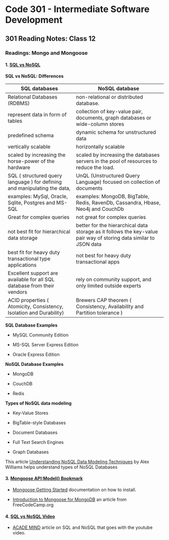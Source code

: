 # Code 301 - Intermediate Software Development

## 301 Reading Notes: Class 12

### Readings: Mongo and Mongoose

#### 1. [SQL vs NoSQL](https://www.thegeekstuff.com/2014/01/sql-vs-nosql-db/?utm_source=tuicool)

**SQL vs NoSQL: Differences**

| SQL databases                                                             	| NoSQL database                                                                                                     	|
|---------------------------------------------------------------------------	|--------------------------------------------------------------------------------------------------------------------	|
| Relational Databases (RDBMS)                                              	| non-relational or distributed database.                                                                            	|
| represent data in form of tables                                          	| collection of key-value pair, documents, graph databases or wide-column stores                                     	|
| predefined schema                                                         	| dynamic schema for unstructured data                                                                               	|
| vertically scalable                                                       	| horizontally scalable                                                                                              	|
| scaled by increasing the horse-power of the hardware                      	| scaled by increasing the databases servers in the pool of resources to reduce the load.                            	|
| SQL ( structured query language ) for defining and manipulating the data, 	| UnQL (Unstructured Query Language) focused on collection of documents                                              	|
| examples: MySql, Oracle, Sqlite, Postgres and MS-SQL                      	| examples: MongoDB, BigTable, Redis, RavenDb, Cassandra, Hbase, Neo4j and CouchDb                                   	|
| Great for complex queries                                                 	| not great for complex queries                                                                                      	|
| not best fit for hierarchical data storage                                	| better for the hierarchical data storage as it follows the key-value pair way of storing data similar to JSON data 	|
| best fit for heavy duty transactional type applications                   	| not best for heavy duty transactional apps                                                                         	|
| Excellent support are available for all SQL database from their vendors   	| rely on community support, and only limited outside experts                                                        	|
| ACID properties ( Atomicity, Consistency, Isolation and Durability)       	| Brewers CAP theorem ( Consistency, Availability and Partition tolerance )                                          	|

**SQL Database Examples**

- MySQL Community Edition

- MS-SQL Server Express Edition

- Oracle Express Edition

**NoSQL Database Examples**

- MongoDB

- CouchDB

- Redis



**Types of NoSQL data modeling**

- Key-Value Stores

- BigTable-style Databases

- Document Databases

- Full Text Search Engines

- Graph Databases

This article [Understanding NoSQL Data Modeling Techniques](https://phoenixnap.com/kb/nosql-data-modeling) by Alex Williams helps understand types of NoSQL Databases

#### 3. [Mongoose API:Model() Bookmark](https://mongoosejs.com/docs/api.html#Model)

- [Mongoose Getting Started](https://mongoosejs.com/docs/index.html) documentation on how to install.

- [Introduction to Mongoose for MongoDB](https://www.freecodecamp.org/news/introduction-to-mongoose-for-mongodb-d2a7aa593c57/) an article from FreeCodeCamp.org

#### 4. [SQL vs NoSQL Video](https://www.youtube.com/watch?v=ZS_kXvOeQ5Y)

- [ACADE MIND](https://academind.com/tutorials/sql-vs-nosql/) article on SQL and NoSQL that goes with the youtube video.
